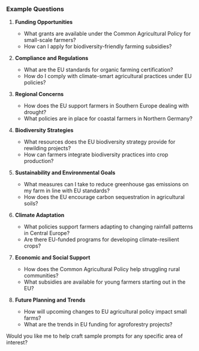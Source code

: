 ### Example Questions  

1. **Funding Opportunities**  
   - What grants are available under the Common Agricultural Policy for small-scale farmers?  
   - How can I apply for biodiversity-friendly farming subsidies?  

2. **Compliance and Regulations**  
   - What are the EU standards for organic farming certification?  
   - How do I comply with climate-smart agricultural practices under EU policies?  

3. **Regional Concerns**  
   - How does the EU support farmers in Southern Europe dealing with drought?  
   - What policies are in place for coastal farmers in Northern Germany?  

4. **Biodiversity Strategies**  
   - What resources does the EU biodiversity strategy provide for rewilding projects?  
   - How can farmers integrate biodiversity practices into crop production?  

5. **Sustainability and Environmental Goals**  
   - What measures can I take to reduce greenhouse gas emissions on my farm in line with EU standards?  
   - How does the EU encourage carbon sequestration in agricultural soils?  

6. **Climate Adaptation**  
   - What policies support farmers adapting to changing rainfall patterns in Central Europe?  
   - Are there EU-funded programs for developing climate-resilient crops?  

7. **Economic and Social Support**  
   - How does the Common Agricultural Policy help struggling rural communities?  
   - What subsidies are available for young farmers starting out in the EU?  

8. **Future Planning and Trends**  
   - How will upcoming changes to EU agricultural policy impact small farms?  
   - What are the trends in EU funding for agroforestry projects?  

Would you like me to help craft sample prompts for any specific area of interest? 